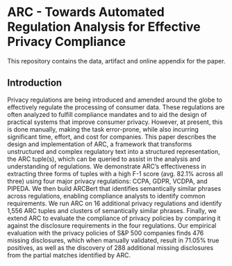 # ARC - Towards Automated Regulation Analysis for Effective Privacy Compliance
This repository contains the data, artifact and online appendix for the paper.

## Introduction

Privacy regulations are being introduced and amended around the globe to effectively regulate the processing of consumer data. These regulations are often analyzed to fulfill compliance mandates and to aid the design of practical systems that improve consumer privacy. However, at present, this is done manually, making the task error-prone, while also incurring significant time, effort, and cost for companies. This paper describes the design and implementation of ARC, a framework that transforms unstructured and complex regulatory text into a structured representation, the ARC tuple(s), which can be queried to assist in the analysis and understanding of regulations. We demonstrate ARC’s effectiveness in extracting three forms of tuples with a high F-1 score (avg. 82.1% across all three) using four major privacy regulations: CCPA, GDPR, VCDPA, and PIPEDA. We then build ARCBert that identifies semantically similar phrases across regulations, enabling compliance analysts to identify common requirements. We run ARC on 16 additional privacy regulations and identify 1,556 ARC tuples and clusters of semantically similar phrases. Finally, we extend ARC to evaluate the compliance of privacy policies by comparing it against the disclosure requirements in the four regulations. Our empirical evaluation with the privacy policies of S&P 500 companies finds 476 missing disclosures, which when manually validated, result in 71.05% true positives, as well as the discovery of 288 additional missing disclosures from the partial matches identified by ARC.

